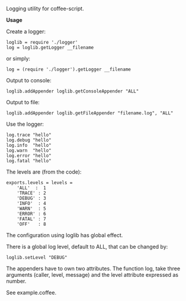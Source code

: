 Logging utility for coffee-script.

**Usage**

Create a logger:

    loglib = require './logger'
    log = loglib.getLogger __filename

or simply:

    log = (require './logger').getLogger __filename

Output to console:
    
    loglib.addAppender loglib.getConsoleAppender "ALL"

Output to file:

    loglib.addAppender loglib.getFileAppender "filename.log", "ALL"

Use the logger:

    log.trace "hello"
    log.debug "hello"
    log.info  "hello"
    log.warn  "hello"
    log.error "hello"
    log.fatal "hello"

The levels are (from the code):

    exports.levels = levels =
        'ALL'  :  1
        'TRACE' : 2
        'DEBUG' : 3
        'INFO'  : 4
        'WARN'  : 5
        'ERROR' : 6
        'FATAL' : 7
        'OFF'   : 8


The configuration using loglib has global effect.

There is a global log level, default to ALL, that can be changed by:

    loglib.setLevel "DEBUG"

The appenders have to own two attributes.
The function log, take three arguments (caller, level, message) and the level attribute expressed as number.

See example.coffee.
